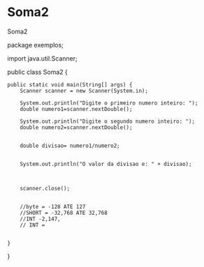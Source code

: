 # Soma2
Soma2

package exemplos;

import java.util.Scanner;

public class Soma2 {

	public static void main(String[] args) {
		Scanner scanner = new Scanner(System.in);
		
		System.out.println("Digite o primeiro numero inteiro: ");
		double numero1=scanner.nextDouble();
		
		System.out.println("Digite o segundo numero inteiro: ");
		double numero2=scanner.nextDouble();
		
		
		double divisao= numero1/numero2;
		
		
		System.out.println("O valor da divisao e: " + divisao);
		
		
		
		scanner.close();
	 
		
		//byte = -128 ATE 127
		//SHORT = -32,768 ATE 32,768
		//INT -2,147,
		// INT = 
		

	}

}

